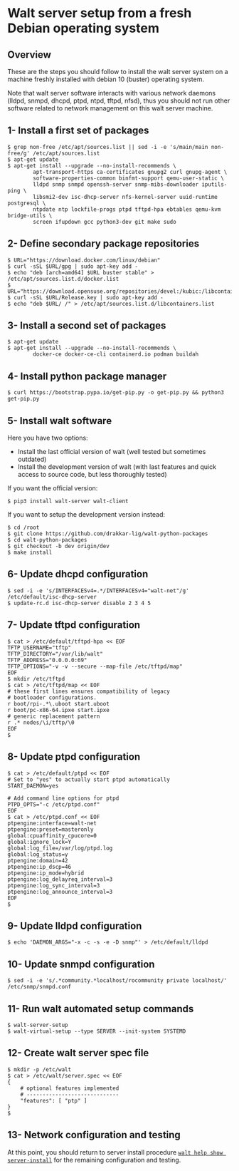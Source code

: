 
# Walt server setup from a fresh Debian operating system

## Overview

These are the steps you should follow to install the walt server system on a machine freshly installed
with debian 10 (buster) operating system.

Note that walt server software interacts with various network daemons (lldpd, snmpd, dhcpd, ptpd, ntpd,
tftpd, nfsd), thus you should not run other software related to network management on this walt server
machine.


## 1- Install a first set of packages

```
$ grep non-free /etc/apt/sources.list || sed -i -e 's/main/main non-free/g' /etc/apt/sources.list
$ apt-get update
$ apt-get install --upgrade --no-install-recommends \
        apt-transport-https ca-certificates gnupg2 curl gnupg-agent \
        software-properties-common binfmt-support qemu-user-static \
        lldpd snmp snmpd openssh-server snmp-mibs-downloader iputils-ping \
        libsmi2-dev isc-dhcp-server nfs-kernel-server uuid-runtime postgresql \
        ntpdate ntp lockfile-progs ptpd tftpd-hpa ebtables qemu-kvm bridge-utils \
        screen ifupdown gcc python3-dev git make sudo
```

## 2- Define secondary package repositories

```
$ URL="https://download.docker.com/linux/debian"
$ curl -sSL $URL/gpg | sudo apt-key add -
$ echo "deb [arch=amd64] $URL buster stable" > /etc/apt/sources.list.d/docker.list
$ URL="https://download.opensuse.org/repositories/devel:/kubic:/libcontainers:/stable/Debian_10"
$ curl -sSL $URL/Release.key | sudo apt-key add -
$ echo "deb $URL/ /" > /etc/apt/sources.list.d/libcontainers.list
```

## 3- Install a second set of packages

```
$ apt-get update
$ apt-get install --upgrade --no-install-recommends \
        docker-ce docker-ce-cli containerd.io podman buildah
```

## 4- Install python package manager

```
$ curl https://bootstrap.pypa.io/get-pip.py -o get-pip.py && python3 get-pip.py
```

## 5- Install walt software

Here you have two options:
- Install the last official version of walt (well tested but sometimes outdated)
- Install the development version of walt (with last features and quick access to source code,
  but less thoroughly tested)

If you want the official version:
```
$ pip3 install walt-server walt-client
```

If you want to setup the development version instead:
```
$ cd /root
$ git clone https://github.com/drakkar-lig/walt-python-packages
$ cd walt-python-packages
$ git checkout -b dev origin/dev
$ make install
```

## 6- Update dhcpd configuration

```
$ sed -i -e 's/INTERFACESv4=.*/INTERFACESv4="walt-net"/g' /etc/default/isc-dhcp-server
$ update-rc.d isc-dhcp-server disable 2 3 4 5
```

## 7- Update tftpd configuration

```
$ cat > /etc/default/tftpd-hpa << EOF
TFTP_USERNAME="tftp"
TFTP_DIRECTORY="/var/lib/walt"
TFTP_ADDRESS="0.0.0.0:69"
TFTP_OPTIONS="-v -v --secure --map-file /etc/tftpd/map"
EOF
$ mkdir /etc/tftpd
$ cat > /etc/tftpd/map << EOF
# these first lines ensures compatibility of legacy
# bootloader configurations.
r boot/rpi-.*\.uboot start.uboot
r boot/pc-x86-64.ipxe start.ipxe
# generic replacement pattern
r .* nodes/\i/tftp/\0
EOF
$
```

## 8- Update ptpd configuration

```
$ cat > /etc/default/ptpd << EOF
# Set to "yes" to actually start ptpd automatically
START_DAEMON=yes

# Add command line options for ptpd
PTPD_OPTS="-c /etc/ptpd.conf"
EOF
$ cat > /etc/ptpd.conf << EOF
ptpengine:interface=walt-net
ptpengine:preset=masteronly
global:cpuaffinity_cpucore=0
global:ignore_lock=Y
global:log_file=/var/log/ptpd.log
global:log_status=y
ptpengine:domain=42
ptpengine:ip_dscp=46
ptpengine:ip_mode=hybrid
ptpengine:log_delayreq_interval=3
ptpengine:log_sync_interval=3
ptpengine:log_announce_interval=3
EOF
$
```

## 9- Update lldpd configuration

```
$ echo 'DAEMON_ARGS="-x -c -s -e -D snmp"' > /etc/default/lldpd
```

## 10- Update snmpd configuration

```
$ sed -i -e 's/.*community.*localhost/rocommunity private localhost/' /etc/snmp/snmpd.conf
```

## 11- Run walt automated setup commands

```
$ walt-server-setup
$ walt-virtual-setup --type SERVER --init-system SYSTEMD
```

## 12- Create walt server spec file

```
$ mkdir -p /etc/walt
$ cat > /etc/walt/server.spec << EOF
{
    # optional features implemented
    # -----------------------------
    "features": [ "ptp" ]
}
$
```

## 13- Network configuration and testing

At this point, you should return to server install procedure [`walt help show server-install`](server-install.md)
for the remaining configuration and testing.

